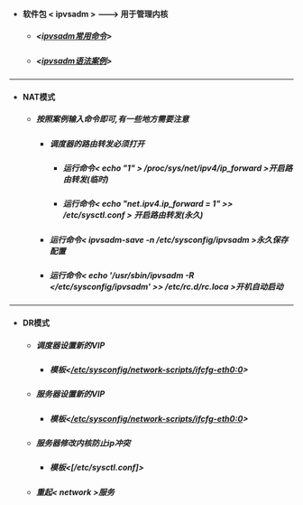 - ####  软件包 < ipvsadm > ---> 用于管理内核
  - ##### <[ipvsadm常用命令](https://github.com/guiaiy/linux/blob/master/LVS/%E9%80%89%E9%A1%B9.png)>
  - ##### <[ipvsadm语法案例](https://github.com/guiaiy/linux/blob/master/LVS/%E6%A1%88%E4%BE%8B.png)>
---
- #### NAT模式
  - ##### 按照案例输入命令即可,有一些地方需要注意
    - ##### 调度器的路由转发必须打开
        - ##### 运行命令< echo "1" > /proc/sys/net/ipv4/ip_forward >开启路由转发(临时)
        - ##### 运行命令< echo "net.ipv4.ip_forward = 1" >> /etc/sysctl.conf > 开启路由转发(永久)
    - ##### 运行命令< ipvsadm-save -n /etc/sysconfig/ipvsadm >永久保存配置
    - ##### 运行命令< echo '/usr/sbin/ipvsadm -R </etc/sysconfig/ipvsadm' >> /etc/rc.d/rc.loca >开机自动启动  
---
- #### DR模式
  - ##### 调度器设置新的VIP
    - ##### 模板<[/etc/sysconfig/network-scripts/ifcfg-eth0:0]()>
  - ##### 服务器设置新的VIP
    - ##### 模板<[/etc/sysconfig/network-scripts/ifcfg-eth0:0]()>
  - ##### 服务器修改内核防止ip冲突
    - ##### 模板<[/etc/sysctl.conf]>
  - ##### 重起< network >服务  
